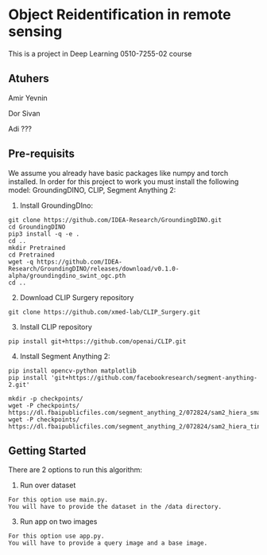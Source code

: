 # Object Reidentification in remote sensing

This is a project in Deep Learning 0510-7255-02 course 

## Atuhers
Amir Yevnin

Dor Sivan

Adi ???

## Pre-requisits

We assume you already have basic packages like numpy and torch installed.
In order for this project to work you must install the following model: GroundingDINO, CLIP, Segment Anything 2:

1. Install GroundingDIno:

```
git clone https://github.com/IDEA-Research/GroundingDINO.git
cd GroundingDINO
pip3 install -q -e .
cd ..
mkdir Pretrained
cd Pretrained
wget -q https://github.com/IDEA-Research/GroundingDINO/releases/download/v0.1.0-alpha/groundingdino_swint_ogc.pth
cd ..
```

2. Download CLIP Surgery repository
```
git clone https://github.com/xmed-lab/CLIP_Surgery.git
```

3. Install CLIP repository
```
pip install git+https://github.com/openai/CLIP.git
```

4. Install Segment Anything 2:

```
pip install opencv-python matplotlib
pip install 'git+https://github.com/facebookresearch/segment-anything-2.git'

mkdir -p checkpoints/
wget -P checkpoints/ https://dl.fbaipublicfiles.com/segment_anything_2/072824/sam2_hiera_small.pt
wget -P checkpoints/ https://dl.fbaipublicfiles.com/segment_anything_2/072824/sam2_hiera_tiny.pt
```



## <a name="GettingStarted"></a>Getting Started

There are 2 options to run this algorithm:

1. Run over dataset
```
For this option use main.py.
You will have to provide the dataset in the /data directory.
```
3. Run app on two images
```
For this option use app.py.
You will have to provide a query image and a base image.
```
